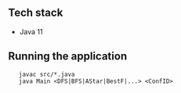 ## Tech stack
* Java 11

## Running the application
```shell script
   javac src/*.java
   java Main <DFS|BFS|AStar|BestF|...> <ConfID>
```
